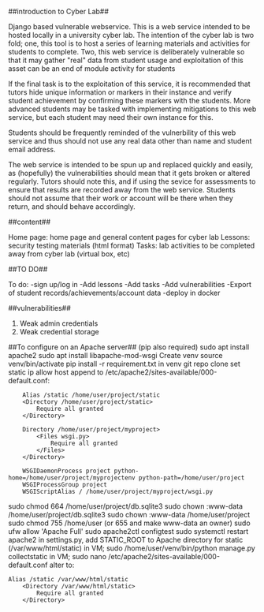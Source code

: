 ##introduction to Cyber Lab##

Django based vulnerable webservice. This is a web service intended to be hosted locally in a university cyber lab. The intention of the cyber lab is two fold; one, this tool is to host a series of learning materials and activities for students to complete. Two, this web service is deliberately vulnerable so that it may gather "real" data from student usage and exploitation of this asset can be an end of module activity for students

If the final task is to the exploitation of this service, it is recommended that tutors hide unique information or markers in their instance and verify student achievement by confirming these markers with the students. More advanced students may be tasked with implementing mitigations to this web service, but each student may need their own instance for this. 

Students should be frequently reminded of the vulnerbility of this web service and thus should not use any real data other than name and student email address. 

The web service is intended to be spun up and replaced quickly and easily, as (hopefully) the vulnerabilities should mean that it gets broken or altered regularly. Tutors should note this, and if using the sevice for assessments to ensure that results are recorded away from the web service. Students should not assume that their work or account will be there when they return, and should behave accordingly.

##content##

Home page: home page and general content pages for cyber lab
Lessons: security testing materials (html format)
Tasks: lab activities to be completed away from cyber lab (virtual box, etc)

##TO DO##

To do:
-sign up/log in
-Add lessons
-Add tasks
-Add vulnerabilities
-Export of student records/achievements/account data
-deploy in docker

##vulnerabilities##

1. Weak admin credentials
2. Weak credential storage

##To configure on an Apache server##
(pip also required)
sudo apt install apache2
sudo apt install libapache-mod-wsgi
Create venv
source venv/bin/activate
pip install -r requirement.txt in venv
git repo clone
set static ip
allow host
append to /etc/apache2/sites-available/000-default.conf:
```
    Alias /static /home/user/project/static
    <Directory /home/user/project/static>
        Require all granted
    </Directory>

    Directory /home/user/project/myproject>
        <Files wsgi.py>
            Require all granted
        </Files>
    </Directory>

    WSGIDaemonProcess project python-home=/home/user/project/myprojectenv python-path=/home/user/project
    WSGIProcessGroup project
    WSGIScriptAlias / /home/user/project/myproject/wsgi.py
```
sudo chmod 664 /home/user/project/db.sqlite3
sudo chown :www-data /home/user/project/db.sqlite3
sudo chown :www-data /home/user/project
sudo chmod 755 /home/user (or 655 and make www-data an owner)
sudo ufw allow 'Apache Full'
sudo apache2ctl configtest
sudo systemctl restart apache2
in settings.py, add STATIC_ROOT to Apache directory for static (/var/www/html/static)
in VM; sudo /home/user/venv/bin/python manage.py collectstatic
in VM; sudo nano /etc/apache2/sites-available/000-default.conf
alter to:
```
Alias /static /var/www/html/static
    <Directory /var/www/html/static>
        Require all granted
    </Directory>
```